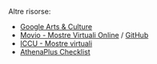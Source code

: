 Altre risorse:

- [Google Arts & Culture](https://artsandculture.google.com)
- [Movio - Mostre Virtuali Online](https://movio.beniculturali.it) / [GitHub](https://github.com/GruppoMeta/Movio)
- [ICCU - Mostre virtuali](http://www.internetculturale.it/it/18/news/27510/mostre-virtuali-online)
- [AthenaPlus Checklist](https://www.digitalexhibitions.org/?q=References/Checklist/index)
